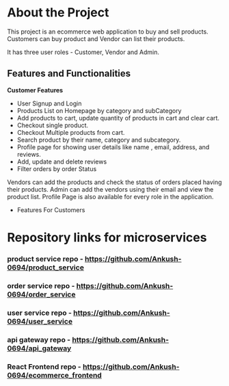 
# About the Project

This project is an ecommerce web application to buy and sell products. Customers can buy product and Vendor can list their products.

It has three user roles - Customer, Vendor and Admin.

## Features and Functionalities

**Customer Features**
  - User Signup and Login
  - Products List on Homepage by category and subCategory
  - Add products to cart, update quantity of products in cart and clear cart.
  - Checkout single product.
  - Checkout Multiple products from cart.
  - Search product by their name, category and subcategory.
  - Profile page for showing user details like name , email, address, and reviews.
  - Add, update and delete reviews
  - Filter orders by order Status
 
Vendors can add the products and check the status of orders placed having their products. 
Admin can add the vendors using their email and view the product list. 
Profile Page is also available for every role in the application. 


- Features For Customers















# Repository links for microservices

### product service repo - https://github.com/Ankush-0694/product_service

### order service repo - https://github.com/Ankush-0694/order_service

### user service repo - https://github.com/Ankush-0694/user_service

### api gateway repo - https://github.com/Ankush-0694/api_gateway 

### React Frontend repo - https://github.com/Ankush-0694/ecommerce_frontend
